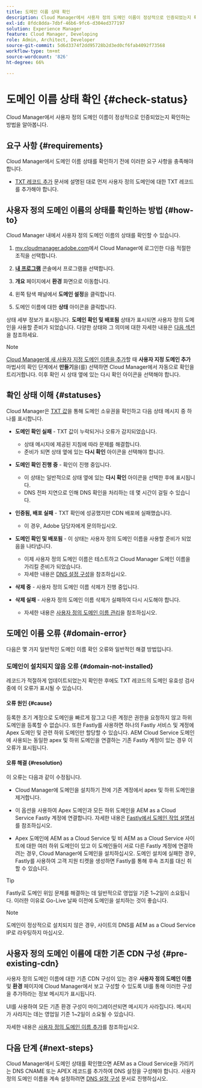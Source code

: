 ```yaml
---
title: 도메인 이름 상태 확인
description: Cloud Manager에서 사용자 정의 도메인 이름이 정상적으로 인증되었는지 확인하는 방법을 알아봅니다.
exl-id: 8fdc8dda-7dbf-46b6-9fc6-d304ed377197
solution: Experience Manager
feature: Cloud Manager, Developing
role: Admin, Architect, Developer
source-git-commit: 5d6d3374f2dd95728b2d3ed0cf6fab4092f73568
workflow-type: tm+mt
source-wordcount: '826'
ht-degree: 66%

---
```



# 도메인 이름 상태 확인 {#check-status}

Cloud Manager에서 사용자 정의 도메인 이름이 정상적으로 인증되었는지 확인하는 방법을 알아봅니다.

## 요구 사항 {#requirements}

Cloud Manager에서 도메인 이름 상태를 확인하기 전에 이러한 요구 사항을 충족해야 합니다.

* [TXT 레코드 추가](/help/implementing/cloud-manager/custom-domain-names/add-text-record.md) 문서에 설명된 대로 먼저 사용자 정의 도메인에 대한 TXT 레코드를 추가해야 합니다.

## 사용자 정의 도메인 이름의 상태를 확인하는 방법 {#how-to}

Cloud Manager 내에서 사용자 정의 도메인 이름의 상태를 확인할 수 있습니다.

1. [my.cloudmanager.adobe.com](https://my.cloudmanager.adobe.com/)에서 Cloud Manager에 로그인한 다음 적절한 조직을 선택합니다.

1. **[내 프로그램](/help/implementing/cloud-manager/navigation.md#my-programs)** 콘솔에서 프로그램을 선택합니다.

1. **개요** 페이지에서 **환경** 화면으로 이동합니다.

1. 왼쪽 탐색 패널에서 **도메인 설정**&#x200B;을 클릭합니다.

1. 도메인 이름에 대한 **상태** 아이콘을 클릭합니다.

상태 세부 정보가 표시됩니다. **도메인 확인 및 배포됨** 상태가 표시되면 사용자 정의 도메인을 사용할 준비가 되었습니다. 다양한 상태와 그 의미에 대한 자세한 내용은 [다음 섹션](#statuses)을 참조하세요.

>[!NOTE]
>
>[Cloud Manager에 새 사용자 지정 도메인 이름을 추가](/help/implementing/cloud-manager/custom-domain-names/add-custom-domain-name.md)할 때 **사용자 지정 도메인 추가** 마법사의 확인 단계에서 **만들기**&#x200B;을(를) 선택하면 Cloud Manager에서 자동으로 확인을 트리거합니다. 이후 확인 시 상태 옆에 있는 다시 확인 아이콘을 선택해야 합니다.

## 확인 상태 이해 {#statuses}

Cloud Manager은 [TXT 값](/help/implementing/cloud-manager/custom-domain-names/add-text-record.md)을 통해 도메인 소유권을 확인하고 다음 상태 메시지 중 하나를 표시합니다.

* **도메인 확인 실패** - TXT 값이 누락되거나 오류가 감지되었습니다.

   * 상태 메시지에 제공된 지침에 따라 문제를 해결합니다.
   * 준비가 되면 상태 옆에 있는 **다시 확인** 아이콘을 선택해야 합니다.

* **도메인 확인 진행 중** - 확인이 진행 중입니다.

   * 이 상태는 일반적으로 상태 옆에 있는 **다시 확인** 아이콘을 선택한 후에 표시됩니다.
   * DNS 전파 지연으로 인해 DNS 확인을 처리하는 데 몇 시간이 걸릴 수 있습니다.

* **인증됨, 배포 실패** - TXT 확인에 성공했지만 CDN 배포에 실패했습니다.

   * 이 경우, Adobe 담당자에게 문의하십시오.

* **도메인 확인 및 배포됨** - 이 상태는 사용자 정의 도메인 이름을 사용할 준비가 되었음을 나타냅니다.

   * 이제 사용자 정의 도메인 이름은 테스트하고 Cloud Manager 도메인 이름을 가리킬 준비가 되었습니다.
   * 자세한 내용은 [DNS 설정 구성](/help/implementing/cloud-manager/custom-domain-names/configure-dns-settings.md)을 참조하십시오.

* **삭제 중** - 사용자 정의 도메인 이름 삭제가 진행 중입니다.

* **삭제 실패** - 사용자 정의 도메인 이름 삭제가 실패하여 다시 시도해야 합니다.

   * 자세한 내용은 [사용자 정의 도메인 이름 관리](/help/implementing/cloud-manager/custom-domain-names/managing-custom-domain-names.md)을 참조하십시오.

## 도메인 이름 오류 {#domain-error}

다음은 몇 가지 일반적인 도메인 이름 확인 오류와 일반적인 해결 방법입니다.

### 도메인이 설치되지 않음 오류 {#domain-not-installed}

레코드가 적절하게 업데이트되었는지 확인한 후에도 TXT 레코드의 도메인 유효성 검사 중에 이 오류가 표시될 수 있습니다.

#### 오류 원인 {#cause}

등록한 초기 계정으로 도메인을 빠르게 잠그고 다른 계정은 권한을 요청하지 않고 하위 도메인을 등록할 수 없습니다. 또한 Fastly를 사용하면 하나의 Fastly 서비스 및 계정에 Apex 도메인 및 관련 하위 도메인만 할당할 수 있습니다. AEM Cloud Service 도메인에 사용되는 동일한 apex 및 하위 도메인을 연결하는 기존 Fastly 계정이 있는 경우 이 오류가 표시됩니다.

#### 오류 해결 {#resolution}

이 오류는 다음과 같이 수정됩니다.

* Cloud Manager에 도메인을 설치하기 전에 기존 계정에서 apex 및 하위 도메인을 제거합니다.

* 이 옵션을 사용하여 Apex 도메인과 모든 하위 도메인을 AEM as a Cloud Service Fastly 계정에 연결합니다. 자세한 내용은 [Fastly에서 도메인 작업 설명서](https://docs.fastly.com/en/guides/working-with-domains)를 참조하십시오.

* Apex 도메인에 AEM as a Cloud Service 및 비 AEM as a Cloud Service 사이트에 대한 여러 하위 도메인이 있고 이 도메인들이 서로 다른 Fastly 계정에 연결하려는 경우, Cloud Manager에 도메인을 설치하십시오. 도메인 설치에 실패한 경우, Fastly를 사용하여 고객 지원 티켓을 생성하면 Fastly를 통해 후속 조치를 대신 취할 수 있습니다.

>[!TIP]
>
>Fastly로 도메인 위임 문제를 해결하는 데 일반적으로 영업일 기준 1~2일이 소요됩니다. 이러한 이유로 Go-Live 날짜 이전에 도메인을 설치하는 것이 좋습니다.

>[!NOTE]
>
>도메인이 정상적으로 설치되지 않은 경우, 사이트의 DNS를 AEM as a Cloud Service IP로 라우팅하지 마십시오.

## 사용자 정의 도메인 이름에 대한 기존 CDN 구성 {#pre-existing-cdn}

사용자 정의 도메인 이름에 대한 기존 CDN 구성이 있는 경우 **사용자 정의 도메인 이름** 및 **환경** 페이지에 Cloud Manager에서 보고 구성할 수 있도록 UI를 통해 이러한 구성을 추가하라는 정보 메시지가 표시됩니다.

UI를 사용하여 모든 기존 환경 구성이 마이그레이션되면 메시지가 사라집니다. 메시지가 사라지는 데는 영업일 기준 1~2일이 소요될 수 있습니다.

자세한 내용은 [사용자 정의 도메인 이름 추가](/help/implementing/cloud-manager/custom-domain-names/add-custom-domain-name.md)를 참조하십시오.

## 다음 단계 {#next-steps}

Cloud Manager에서 도메인 상태를 확인했으면 AEM as a Cloud Service을 가리키는 DNS CNAME 또는 APEX 레코드를 추가하여 DNS 설정을 구성해야 합니다. 사용자 정의 도메인 이름을 계속 설정하려면 [DNS 설정 구성](/help/implementing/cloud-manager/custom-domain-names/configure-dns-settings.md) 문서로 진행하십시오.
